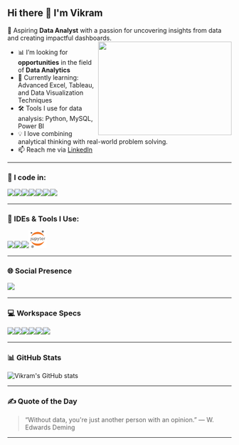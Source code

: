 ## Hi there 👋 I'm Vikram

🎯 Aspiring  **Data Analyst**  with a passion for uncovering insights from data and creating impactful dashboards.
<img align="right" width="300" height="210" src="https://media.giphy.com/media/qgQUggAC3Pfv687qPC/giphy.gif">


- 📊 I’m looking for **opportunities** in the field of **Data Analytics**
- 🌱 Currently learning: Advanced Excel, Tableau, and Data Visualization Techniques
- 🛠️ Tools I use for data analysis: Python, MySQL, Power BI
- 💡 I love combining analytical thinking with real-world problem solving. 
- 📫 Reach me via [LinkedIn](https://www.linkedin.com/in/vikram-r-/)

---

### 📌 I code in:

<img height="40" src="https://img.icons8.com/color/48/000000/python.png" /><img height="40" src="https://img.icons8.com/color/48/000000/c-programming.png" /><img height="40" src="https://img.icons8.com/color/48/000000/html-5.png" /><img height="40" src="https://img.icons8.com/color/48/000000/css3.png" /><img height="40" src="https://img.icons8.com/ios-filled/50/000000/mysql-logo.png" /><img height="40" src="https://img.icons8.com/color/48/000000/google-firebase-console.png" /><img height="40" src="https://img.icons8.com/color/48/000000/power-bi.png" />

---

### 🧰 IDEs & Tools I Use:

<img height="40" src="https://img.icons8.com/color/48/000000/visual-studio-code-2019.png" /><img height="40" src="https://img.icons8.com/color/48/000000/pycharm.png" /><img height="40" src="https://img.icons8.com/color/50/000000/git.png" /><img height="40" src="https://raw.githubusercontent.com/github/explore/master/topics/jupyter-notebook/jupyter-notebook.png" />

---

### 🌐 Social Presence

[<img src="https://img.shields.io/badge/LinkedIn-0077B5?style=for-the-badge&logo=linkedin&logoColor=white" />](https://www.linkedin.com/in/vikram-r-/) 

---



### 💻 Workspace Specs

<img height="30" src="https://img.shields.io/badge/Device-Lenovo-EB001F?style=for-the-badge&logo=lenovo&logoColor=white" /><img height="30" src="https://img.shields.io/badge/OS-Windows_10_Pro-0078D6?style=for-the-badge&logo=windows&logoColor=white" /><img height="30" src="https://img.shields.io/badge/Processor-AMD_PRO_A4_4350B-ED1C24?style=for-the-badge&logo=amd&logoColor=white" /><img height="30" src="https://img.shields.io/badge/RAM-4GB-9cf?style=for-the-badge&logo=ram&logoColor=white" /><img height="30" src="https://img.shields.io/badge/Graphics-AMD_Radeon_R4-FF6C00?style=for-the-badge&logo=amd&logoColor=white" /><img height="30" src="https://img.shields.io/badge/System-64_bit_x64-555?style=for-the-badge&logo=microsoft&logoColor=white" />

---

### 📊 GitHub Stats

![Vikram's GitHub stats](https://github-readme-stats.vercel.app/api?username=vikram3192&show_icons=true&theme=radical&hide=contribs,issues)



---

### ✍️ Quote of the Day

> “Without data, you're just another person with an opinion.” — W. Edwards Deming

---

